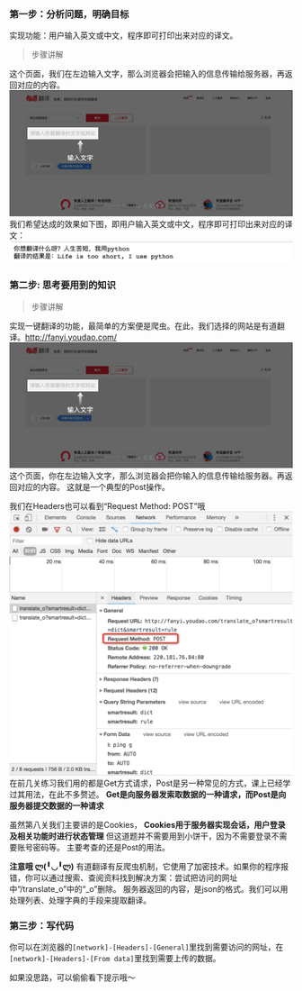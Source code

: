 ### 第一步：分析问题，明确目标

实现功能：用户输入英文或中文，程序即可打印出来对应的译文。

> 步骤讲解

这个页面，我们在左边输入文字，那么浏览器会把输入的信息传输给服务器，再返回对应的内容。
![](img2_1/2019-01-24-17-50-26.png)
我们希望达成的效果如下图，即用户输入英文或中文，程序即可打印出来对应的译文：
![](img2_1/2019-01-24-16-52-16.png)


### 第二步: 思考要用到的知识
> 步骤讲解

实现一键翻译的功能，最简单的方案便是爬虫。在此，我们选择的网站是有道翻译。http://fanyi.youdao.com/
![](img2_1/2019-01-24-17-50-41.png)
这个页面，你在左边输入文字，那么浏览器会把你输入的信息传输给服务器。再返回对应的内容。
这就是一个典型的Post操作。

我们在Headers也可以看到“Request Method: POST”哦
![](img2_1/2019-01-24-17-03-52.png)
在前几关练习我们用的都是Get方式请求，Post是另一种常见的方式，课上已经学过其用法，在此不多赘述。
**Get是向服务器发索取数据的一种请求，而Post是向服务器提交数据的一种请求**

虽然第八关我们主要讲的是Cookies，
**Cookies用于服务器实现会话，用户登录及相关功能时进行状态管理**
但这道题并不需要用到小饼干，因为不需要登录不需要账号密码等。
主要考查的还是Post的用法。

**注意哦 ლ(╹◡╹ლ)**
有道翻译有反爬虫机制，它使用了加密技术。如果你的程序报错，你可以通过搜索、查阅资料找到解决方案：尝试把访问的网址中“/translate_o”中的“_o”删除。
服务器返回的内容，是json的格式。我们可以用处理列表、处理字典的手段来提取翻译。

### 第三步：写代码

你可以在浏览器的`[network]-[Headers]-[General]`里找到需要访问的网址，在`[network]-[Headers]-[From data]`里找到需要上传的数据。

如果没思路，可以偷偷看下提示哦～

